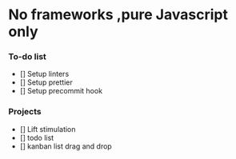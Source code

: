 # No frameworks ,pure Javascript only 
### To-do list
- [] Setup linters
- [] Setup prettier
- [] Setup precommit hook


### Projects
- [] Lift stimulation
- [] todo list
- [] kanban list drag and drop